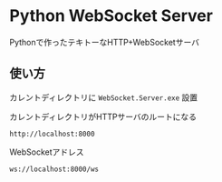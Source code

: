 # Python WebSocket Server

Pythonで作ったテキトーなHTTP+WebSocketサーバ

## 使い方

カレントディレクトリに `WebSocket.Server.exe` 設置

カレントディレクトリがHTTPサーバのルートになる

```http://localhost:8000```

WebSocketアドレス

```ws://localhost:8000/ws```
